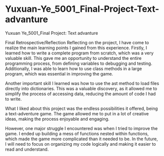 # Yuxuan-Ye_5001_Final-Project-Text-advanture
Yuxuan Ye_5001_Final Project: Text advanture

Final Retrospective/Reflection
Reflecting on the project, I have come to realize the main learning points I gained from this experience. Firstly, I learned how to write a complete program from scratch, which was a very valuable skill. This gave me an opportunity to understand the entire programming process, from defining variables to debugging and testing. Additionally, I was able to learn how to use class methods in a large program, which was essential in improving the game.

Another important skill I learned was how to use the ast method to load files directly into dictionaries. This was a valuable discovery, as it allowed me to simplify the process of accessing data, reducing the amount of code I had to write.

What I liked about this project was the endless possibilities it offered, being a text-adventure game. The game allowed me to put in a lot of creative ideas, making the process enjoyable and engaging.

However, one major struggle I encountered was when I tried to improve the game. I ended up building a mess of functions nested within functions, which made the game more complicated than it needed to be. In the future, I will need to focus on organizing my code logically and making it easier to read and understand.

